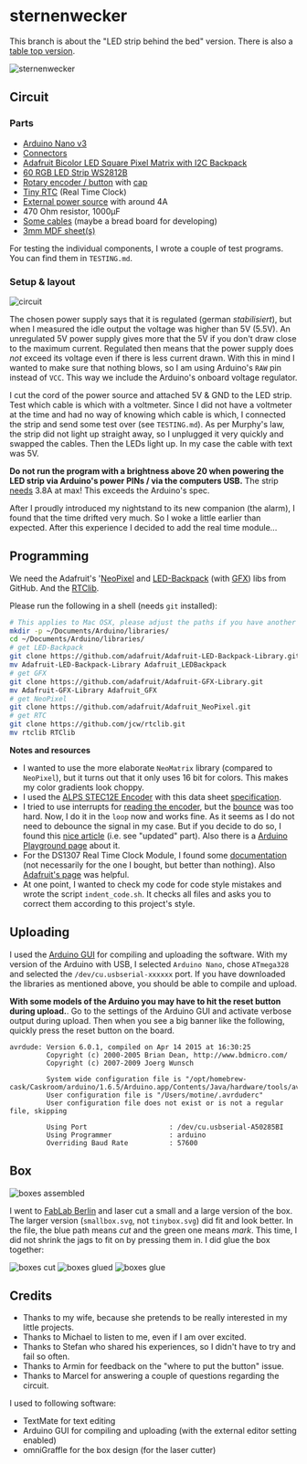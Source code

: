 # sternenwecker

This branch is about the "LED strip behind the bed" version.
There is also a [table top version](https://github.com/motine/sternenwecker/tree/single_matrix).

![sternenwecker](https://raw.githubusercontent.com/motine/sternenwecker/master/sternenwecker.jpg)
<!-- ![sternenwecker](https://raw.githubusercontent.com/motine/sternenwecker/master/box/logo.gif) -->

## Circuit
### Parts

- [Arduino Nano v3](http://www.amazon.de/dp/B00PL70XWW)
- [Connectors](http://www.exp-tech.de/waterproof-dc-power-cable-set-5-5-2-1mm)
- [Adafruit Bicolor LED Square Pixel Matrix with I2C Backpack](http://www.exp-tech.de/adafruit-bicolor-led-square-pixel-matrix-with-i2c-backpack)
- [60 RGB LED Strip WS2812B](http://r.ebay.com/bDToHk)
- [Rotary encoder / button](http://www.conrad.com/ce/en/product/700708/Encoder-5-Vdc-0001-A-360-ALPS-STEC12E08-1-pcs) with [cap](http://www.conrad.com/ce/en/product/700619/ALPS-DK13-164A645-Rotary-Knob-For-Encoder-With-Plastic-Shaft-Rotary-button-?ref=oz)
- [Tiny RTC](http://www.amazon.de/dp/B00NW50PA0) (Real Time Clock)
- [External power source](http://www.amazon.de/dp/B004S7U4IO) with around 4A
- 470 Ohm resistor, 1000μF
- [Some cables](http://www.amazon.de/dp/B00PXBVRZS) (maybe a bread board for developing)
- [3mm MDF sheet(s)](http://www.modulor.de/en/Wood-Cork/Fibreboards/MDF-Boards/MDF-brown-uncoated.html)

For testing the individual components, I wrote a couple of test programs. You can find them in `TESTING.md`.

### Setup & layout

![circuit](https://raw.githubusercontent.com/motine/sternenwecker/master/wiring/circuit.png)

The chosen power supply says that it is regulated (german _stabilisiert_), but when I measured the idle output the voltage was higher than 5V (5.5V).
An unregulated 5V power supply gives more that the 5V if you don't draw close to the maximum current.
Regulated then means that the power supply does _not_ exceed its voltage even if there is less current drawn.
With this in mind I wanted to make sure that nothing blows, so I am using Arduino's `RAW` pin instead of `VCC`.
This way we include the Arduino's onboard voltage regulator.

I cut the cord of the power source and attached 5V & GND to the LED strip. Test which cable is which with a voltmeter.
Since I did not have a voltmeter at the time and had no way of knowing which cable is which, I connected the strip and send some test over (see `TESTING.md`).
As per Murphy's law, the strip did not light up straight away, so I unplugged it very quickly and swapped the cables.
Then the LEDs light up. In my case the cable with text was 5V.

**Do not run the program with a brightness above 20 when powering the LED strip via Arduino's power PINs / via the computers USB.**
The strip [needs](https://learn.adafruit.com/adafruit-neopixel-uberguide/power) 3.8A at max! This exceeds the Arduino's spec.

After I proudly introduced my nightstand to its new companion (the alarm), I found that the time drifted very much.
So I woke a little earlier than expected. After this experience I decided to add the real time module...

## Programming

We need the Adafruit's '[NeoPixel](https://github.com/adafruit/Adafruit_NeoPixel) and [LED-Backpack](https://github.com/adafruit/Adafruit-LED-Backpack-Library) (with [GFX](https://github.com/adafruit/Adafruit-GFX-Library)) libs from GitHub.
And the [RTClib](https://github.com/jcw/rtclib).

Please run the following in a shell (needs `git` installed):

```bash
# This applies to Mac OSX, please adjust the paths if you have another OS.
mkdir -p ~/Documents/Arduino/libraries/
cd ~/Documents/Arduino/libraries/
# get LED-Backpack
git clone https://github.com/adafruit/Adafruit-LED-Backpack-Library.git
mv Adafruit-LED-Backpack-Library Adafruit_LEDBackpack
# get GFX
git clone https://github.com/adafruit/Adafruit-GFX-Library.git
mv Adafruit-GFX-Library Adafruit_GFX
# get NeoPixel
git clone https://github.com/adafruit/Adafruit_NeoPixel.git
# get RTC
git clone https://github.com/jcw/rtclib.git
mv rtclib RTClib
```

**Notes and resources**

* I wanted to use the more elaborate `NeoMatrix` library (compared to `NeoPixel`), but it turns out that it only uses 16 bit for colors. This makes my color gradients look choppy.
* I used the [ALPS STEC12E Encoder](http://www.reichelt.de/Drehimpulsgeber/STEC12E08/3/index.html?ACTION=3&GROUPID=3714&ARTICLE=73923&START=0&OFFSET=16&WKID=0&) with this data sheet [specification](https://cdn-reichelt.de/documents/datenblatt/F100/402097STEC12E08.PDF).
* I tried to use interrupts for [reading the encoder](http://playground.arduino.cc/Main/RotaryEncoders), but the [bounce](https://hifiduino.wordpress.com/2010/10/20/rotaryencoder-hw-sw-no-debounce/) was too hard. Now, I do it in the `loop` now and works fine. As it seems as I do not need to debounce the signal in my case. But if you decide to do so, I found this [nice article](https://hifiduino.wordpress.com/2010/10/20/rotaryencoder-hw-sw-no-debounce) (i.e. see "updated" part). Also there is a [Arduino Playground page](http://playground.arduino.cc/code/bounce) about it.
* For the DS1307 Real Time Clock Module, I found some [documentation](http://www.sainsmart.com/arduino-i2c-rtc-ds1307-at24c32-real-time-clock-module-board-for-avr-arm-pic.html) (not necessarily for the one I bought, but better than nothing). Also [Adafruit's page](https://learn.adafruit.com/ds1307-real-time-clock-breakout-board-kit/arduino-library) was helpful.
* At one point, I wanted to check my code for code style mistakes and wrote the script `indent_code.sh`. It checks all files and asks you to correct them according to this project's style.

## Uploading

I used the [Arduino GUI](https://www.arduino.cc/en/Main/Software) for compiling and uploading the software.
With my version of the Arduino with USB, I selected `Arduino Nano`, chose `ATmega328` and selected the `/dev/cu.usbserial-xxxxxx` port.
If you have downloaded the libraries as mentioned above, you should be able to compile and upload.

**With some models of the Arduino you may have to hit the reset button during upload.**.
Go to the settings of the Arduino GUI and activate verbose output during upload.
Then when you see a big banner like the following, quickly press the reset button on the board.

```text
avrdude: Version 6.0.1, compiled on Apr 14 2015 at 16:30:25
         Copyright (c) 2000-2005 Brian Dean, http://www.bdmicro.com/
         Copyright (c) 2007-2009 Joerg Wunsch

         System wide configuration file is "/opt/homebrew-cask/Caskroom/arduino/1.6.5/Arduino.app/Contents/Java/hardware/tools/avr/etc/avrdude.conf"
         User configuration file is "/Users/motine/.avrduderc"
         User configuration file does not exist or is not a regular file, skipping

         Using Port                    : /dev/cu.usbserial-A50285BI
         Using Programmer              : arduino
         Overriding Baud Rate          : 57600
```

<!--In order to program the Arduino Pro Mini, please use a FTDI board (the Arduino does not have a USB connection, so we have to go through a serial connection).
Here my wiring for the setup (note that I did not solder the headers to the Arduino so I can easily remove it):

![USB - FTDI - Arduino Pro Mini](https://raw.githubusercontent.com/motine/sternenwecker/master/wiring/usb-serial-aruino.png)
-->

## Box

![boxes assembled](https://raw.githubusercontent.com/motine/sternenwecker/master/box/boxes-assembled.jpg)

I went to [FabLab Berlin](https://fablab.berlin/en/) and laser cut a small and a large version of the box.
The larger version (`smallbox.svg`, not `tinybox.svg`) did fit and look better. In the file, the blue path means _cut_ and the green one means _mark_.
This time, I did not shrink the jags to fit on by pressing them in. I did glue the box together:

![boxes cut](https://raw.githubusercontent.com/motine/sternenwecker/master/box/boxes-cut.jpg)
![boxes glued](https://raw.githubusercontent.com/motine/sternenwecker/master/box/box-glue-bracket.jpg)
![boxes glue](https://raw.githubusercontent.com/motine/sternenwecker/master/box/boxes-glue.jpg)

## Credits

* Thanks to my wife, because she pretends to be really interested in my little projects.
* Thanks to Michael to listen to me, even if I am over excited.
* Thanks to Stefan who shared his experiences, so I didn't have to try and fail so often. 
* Thanks to Armin for feedback on the "where to put the button" issue.
* Thanks to Marcel for answering a couple of questions regarding the circuit.

I used to following software:

* TextMate for text editing
* Arduino GUI for compiling and uploading (with the external editor setting enabled)
* omniGraffle for the box design (for the laser cutter)
